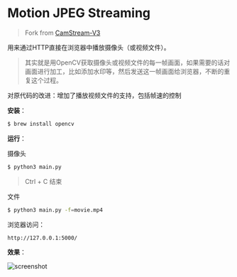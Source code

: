# Motion JPEG Streaming

> Fork from [CamStream-V3](https://github.com/avramit/CamStream-V3)

用来通过HTTP直接在浏览器中播放摄像头（或视频文件）。

> 其实就是用OpenCV获取摄像头或视频文件的每一帧画面，如果需要的话对画面进行加工，比如添加水印等，然后发送这一帧画面给浏览器，不断的重复这个过程。

对原代码的改进：增加了播放视频文件的支持，包括帧速的控制

**安装**：

```Bash
$ brew install opencv
```

**运行**：

摄像头

```Bash
$ python3 main.py
```

> Ctrl + C 结束

文件

```Bash
$ python3 main.py -f=movie.mp4
```

浏览器访问：

```
http://127.0.0.1:5000/
```

**效果**：


![screenshot](https://raw.githubusercontent.com/sixquant/CamStream-V2/master/screenshot.png)
